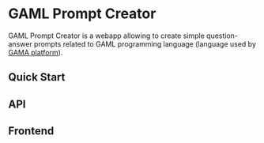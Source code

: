 # GAML Prompt Creator

GAML Prompt Creator is a webapp allowing to create simple question-answer prompts related to GAML programming language (language used by [GAMA platform](https://gama-platform.org/)).

## Quick Start

## API

## Frontend
